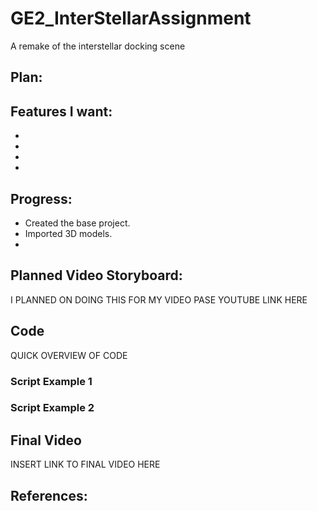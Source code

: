 # GE2_InterStellarAssignment
A remake of the interstellar docking scene

## Plan:


## Features I want:
- 
- 
- 
- 

## Progress:
- Created the base project.
- Imported 3D models.
- 


## Planned Video Storyboard:
I PLANNED ON DOING THIS FOR MY VIDEO
PASE YOUTUBE LINK HERE


## Code
QUICK OVERVIEW OF CODE

### Script Example 1

### Script Example 2


## Final Video
INSERT LINK TO FINAL VIDEO HERE


## References:
